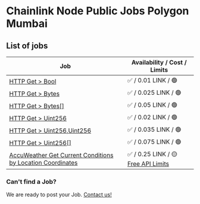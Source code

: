 # Chainlink Node Public Jobs Polygon Mumbai

## List of jobs

| Job                                                                                                                                               | Availability / Cost / Limits                                                                                                                 |
| ------------------------------------------------------------------------------------------------------------------------------------------------- | -------------------------------------------------------------------------------------------------------------------------------------------- |
| [HTTP Get > Bool](./HTTP%20Get%20%3E%20Bool)                                                                                                      | ✅ / 0.01 LINK / 🟢                                                                                                                          |
| [HTTP Get > Bytes](./HTTP%20Get%20%3E%20Bytes)                                                                                                    | ✅ / 0.025 LINK / 🟢                                                                                                                         |
| [HTTP Get > Bytes[]](./HTTP%20Get%20%3E%20Bytes%5B%5D)                                                                                            | ✅ / 0.05 LINK / 🟢                                                                                                                          |
| [HTTP Get > Uint256](./HTTP%20Get%20%3E%20Uint256)                                                                                                | ✅ / 0.02 LINK / 🟢                                                                                                                          |
| [HTTP Get > Uint256,Uint256](./HTTP%20Get%20%3E%20Uint256%2CUint256)                                                                              | ✅ / 0.035 LINK / 🟢                                                                                                                         |
| [HTTP Get > Uint256[]](./HTTP%20Get%20%3E%20Uint256%5B%5D)                                                                                        | ✅ / 0.075 LINK / 🟢                                                                                                                         |
| [AccuWeather Get Current Conditions by Location Coordinates](./AccuWeather%20Get%20Current%20Conditions%20by%20Location%20Coordinates%20Free%201) | ✅ / 0.25 LINK / 🟡 [Free API Limits](./AccuWeather%20Get%20Current%20Conditions%20by%20Location%20Coordinates%20Free%201/readme.md#caution) |

### Can't find a Job?

We are ready to post your Job. [Contact us!](https://github.com/oraclespace/chainlink-node-public-jobs#contact-us)

